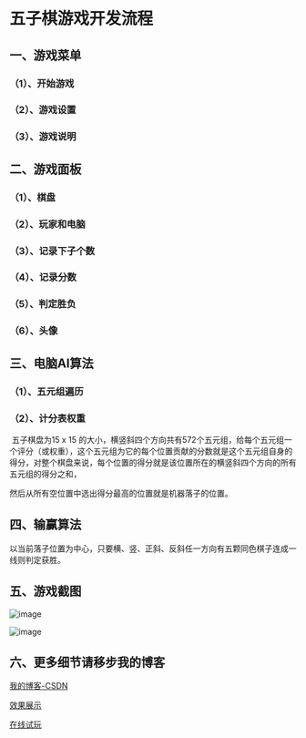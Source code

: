 # 五子棋游戏开发流程

## 一、游戏菜单

### （1）、开始游戏

### （2）、游戏设置

### （3）、游戏说明

## 二、游戏面板

### （1）、棋盘

### （2）、玩家和电脑

### （3）、记录下子个数

### （4）、记录分数

### （5）、判定胜负

### （6）、头像

## 三、电脑AI算法

### （1）、五元组遍历

### （2）、计分表权重

​			五子棋盘为15 x 15 的大小，横竖斜四个方向共有572个五元组，给每个五元组一个评分（或权重），这个五元组为它的每个位置贡献的分数就是这个五元组自身的得分，对整个棋盘来说，每个位置的得分就是该位置所在的横竖斜四个方向的所有五元组的得分之和，

然后从所有空位置中选出得分最高的位置就是机器落子的位置。

## 四、输赢算法

以当前落子位置为中心，只要横、竖、正斜、反斜任一方向有五颗同色棋子连成一线则判定获胜。

## 五、游戏截图
![image](https://user-images.githubusercontent.com/72770576/161939441-bc5e306f-1e00-44f8-8bf2-bb27fd29703c.png)

![image](https://user-images.githubusercontent.com/72770576/161939514-010dd268-57da-4ced-863d-099c54a65f67.png)



## 六、更多细节请移步我的博客

[我的博客-CSDN](https://blog.csdn.net/m0_47214030/article/details/120188007?spm=1001.2014.3001.5501)

[效果展示](https://www.bilibili.com/video/BV1hM4y1G7ZB/)

[在线试玩](https://china-521.github.io/gobang)

